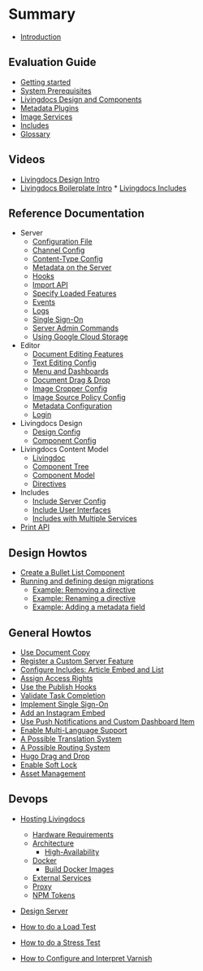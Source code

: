 # Summary
* [Introduction](./README.md)

## Evaluation Guide
* [Getting started](walkthroughs/getting_started.md)
* [System Prerequisites](walkthroughs/getting-started-with-local-development.md)
* [Livingdocs Design and Components](reference-docs/common-designs/create_designs.md)
* [Metadata Plugins](walkthroughs/metadata/metadata-examples.md)
* [Image Services](concepts/images/image-services.md)
* [Includes](reference-docs/doc-includes/intro.md)
* [Glossary](./DICTIONARY.md)


## Videos

* [Livingdocs Design Intro](videos/design_intro.md)
* [Livingdocs Boilerplate Intro](videos/boilerplate_intro.md)
* [Livingdocs Includes](videos/includes.md)


## Reference Documentation

* Server
  * [Configuration File](reference-docs/server-configuration/config.md)
  * [Channel Config](reference-docs/server-configuration/channel-config.md)
  * [Content-Type Config](reference-docs/server-configuration/content-type-config.md)
  * [Metadata on the Server](reference-docs/server-configuration/metadata.md)
  * [Hooks](reference-docs/server-configuration/hooks.md)
  * [Import API](reference-docs/server-import-api/import_api.md)
  * [Specify Loaded Features](reference-docs/server-configuration/stack.md)
  * [Events](reference-docs/server-extensions/events.md)
  * [Logs](reference-docs/server-configuration/logging.md)
  * [Single Sign-On](reference-docs/server-configuration/single_sign-on.md)
  * [Server Admin Commands](reference-docs/server-configuration/admin-commands.md)
  * [Using Google Cloud Storage](reference-docs/server-configuration/google-cloud-storage.md)
* Editor
  * [Document Editing Features](reference-docs/editor-configuration/editing-features.md)
  * [Text Editing Config](reference-docs/editor-configuration/text-editing.md)
  * [Menu and Dashboards](reference-docs/editor-configuration/menu-and-dashboards.md)
  * [Document Drag & Drop](reference-docs/editor-configuration/document-drag-drop.md)
  * [Image Cropper Config](reference-docs/editor-configuration/image-cropping.md)
  * [Image Source Policy Config](reference-docs/editor-configuration/image-source-policy.md)
  * [Metadata Configuration](reference-docs/editor-configuration/metadata.md)
  * [Login](reference-docs/editor-configuration/login.md)
* Livingdocs Design
  * [Design Config](reference-docs/common-designs/design_config.md)
  * [Component Config](reference-docs/common-designs/component_config.md)
* Livingdocs Content Model
  * [Livingdoc](reference-docs/common-livingdoc/livingdoc.md)
  * [Component Tree](reference-docs/common-livingdoc/component_tree.md)
  * [Component Model](reference-docs/common-livingdoc/component_model.md)
  * [Directives](reference-docs/common-livingdoc/directives.md)
* Includes
  * [Include Server Config](reference-docs/doc-includes/server_customization.md)
  * [Include User Interfaces](reference-docs/doc-includes/editor_customization.md)
  * [Includes with Multiple Services](reference-docs/doc-includes/service_multiselect.md)
* [Print API](reference-docs/server-print-api/print-api.md)


## Design Howtos

* [Create a Bullet List Component](reference-docs/common-designs/list_example.md)
* [Running and defining design migrations](concepts/document-migrations/migrations.md)
  * [Example: Removing a directive](concepts/document-migrations/examples/remove_directive.md)
  * [Example: Renaming a directive](concepts/document-migrations/examples/rename_directive.md)
  * [Example: Adding a metadata field](concepts/document-migrations/examples/add_metadata_field.md)

## General Howtos

* [Use Document Copy](concepts/copying-documents/document_copy_feature.md)
* [Register a Custom Server Feature](walkthroughs/add_customizations.md)
* [Configure Includes: Article Embed and List](reference-docs/doc-includes/embed_and_list.md)
* [Assign Access Rights](administration/access_rights.md)
* [Use the Publish Hooks](reference-docs/server-extensions/hooks.md)
* [Validate Task Completion](walkthroughs/validate_tasks.md)
* [Implement Single Sign-On](walkthroughs/github-login.md)
* [Add an Instagram Embed](walkthroughs/instagram_embed.md)
* [Use Push Notifications and Custom Dashboard Item](walkthroughs/push_notifications.md)
* [Enable Multi-Language Support](walkthroughs/setup_multilanguage.md)
* [A Possible Translation System](walkthroughs/translations_example.md)
* [A Possible Routing System](reference-docs/server-public-api/routing-system.md)
* [Hugo Drag and Drop](reference-docs/server-extensions/hugo-dnd.md)
* [Enable Soft Lock](walkthroughs/enable-soft-lock.md)
* [Asset Management](reference-docs/common-livingdoc/asset-management.md)


## Devops

* [Hosting Livingdocs](setup-and-deployment/self-hosting.md)

  * [Hardware Requirements](setup-and-deployment/hardware-requirements.md)
  * [Architecture](setup-and-deployment/high-availability/README.md)
    * [High-Availability](setup-and-deployment/high-availability/high-availability-setup.md)
  * [Docker](setup-and-deployment/docker/README.md)
    * [Build Docker Images](setup-and-deployment/docker/build-docker-images.md)
  * [External Services](setup-and-deployment/external-services.md)
  * [Proxy](setup-and-deployment/proxy.md)
  * [NPM Tokens](setup-and-deployment/npm/access-private-npm-modules.md)

* [Design Server](reference-docs/server-configuration/design-servers.md)
* [How to do a Load Test](reference-docs/maintenance/how-to-do-a-load-test.md)
* [How to do a Stress Test](https://github.com/DaRaFF/stress-test-example#how-to-make-a-simple-stress-test)
* [How to Configure and Interpret Varnish](reference-docs/maintenance/how-to-varnish.md)



<!-- ## Livingdocs core development

* Editor
  * [Styleguide](reference-docs/editor-styleguide/styleguide.md)
  * [Why use an image service?](concepts/images/why-an-image-service.md)
  * [Responsive background images](concepts/images/responsive-bg-images.md)
* Server
  * [Editing API](reference-docs/server-editing-api/README.md)
    * [Basics](reference-docs/server-editing-api/api_basics.md)
    * [CORS](reference-docs/server-editing-api/api_cors.md)
    * [Error](reference-docs/server-editing-api/api_errors.md)
    * [Authentication](reference-docs/server-editing-api/editing_api_authentication.md)
    * [Design](reference-docs/server-editing-api/editing_api_design.md)
    * [Lists](reference-docs/server-editing-api/editing_api_document_list.md)
    * [Documents](reference-docs/server-editing-api/editing_api_documents.md)
    * [Revisions](reference-docs/server-editing-api/editing_api_revisions.md)
    * [Publications](reference-docs/server-editing-api/editing_api_publications.md)
    * [Users](reference-docs/server-editing-api/editing_api_users.md)
    * [Projects](reference-docs/server-editing-api/editing_api_spaces.md)
    * [Hooks](reference-docs/server-editing-api/editing_api_hooks.md)
* Framework
  * [Browser API](reference-docs/common-livingdoc/browser_api.md) -->
